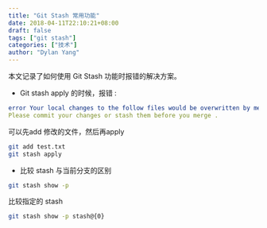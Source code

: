```yaml
---
title: "Git Stash 常用功能"
date: 2018-04-11T22:10:21+08:00
draft: false
tags: ["git stash"]
categories: ["技术"]
author: "Dylan Yang"
---
```


本文记录了如何使用 Git Stash 功能时报错的解决方案。
<!--more-->

- Git stash apply 的时候，报错 :

``` yaml
error Your local changes to the follow files would be overwritten by merge: xxxx
Please commit your changes or stash them before you merge .
```

可以先add 修改的文件，然后再apply

``` sh
git add test.txt
git stash apply
```

- 比较 stash 与当前分支的区别

``` sh
git stash show -p
```

比较指定的 stash

``` sh
git stash show -p stash@{0}
```